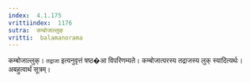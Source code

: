 ```yaml
---
index:  4.1.175
vrittiindex:  1176
sutra:  कम्बोजाल्लुक्
vritti:  balamanorama 
---
```


कम्बोजाल्लुक्। `तद्राजा` इत्यनुवृत्तं षष्ठ�आ विपरिणम्यते। कम्बोजात्परस्य तद्राजस्य लुक् स्यादित्यर्थः। अबहुत्वार्थं सूत्रम्।

